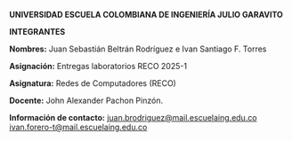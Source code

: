 **UNIVERSIDAD ESCUELA COLOMBIANA DE INGENIERÍA JULIO GARAVITO**

**INTEGRANTES**

**Nombres:** Juan Sebastián Beltrán Rodríguez e Ivan Santiago F. Torres

**Asignación:** Entregas laboratorios RECO 2025-1

**Asignatura:** Redes de Computadores (RECO)

**Docente:** John Alexander Pachon Pinzón.

**Información de contacto:** juan.brodriguez@mail.escuelaing.edu.co  
                             ivan.forero-t@mail.escuelaing.edu.co
